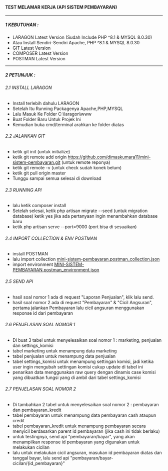 #### TEST MELAMAR KERJA (API SISTEM PEMBAYARAN)
------------
##### 1 KEBUTUHAN :
- LARAGON Latest Version (Sudah Include PHP ^8.1 & MYSQL 8.0.30)
- Atau Install Sendiri-Sendiri Apache, PHP ^8.1 & MYSQL 8.0.30
- GIT Latest Version
- COMPOSER Latest Version
- POSTMAN Latest Version
------------
##### 2 PETUNJUK :
###### 2.1 INSTALL LARAGON 
- Install terlebih dahulu LARAGON
- Setelah Itu Running Packagenya Apache,PHP,MYSQL
- Lalu Masuk Ke Folder C:\laragon\www 
- Buat Folder Baru Untuk Projek Ini
- Kemudian buka cmd/terminal arahkan ke folder diatas
###### 2.2 JALANKAN GIT 
- ketik git init (untuk initialize)
- ketik git remote add origin https://github.com/dimaskumara11/mini-sistem-pembayaran.git (untuk remote reponya)
- ketik git remote -v (untuk check sudah konek belum)
- ketik git pull origin master
- Tunggu sampai semua selesai di download
###### 2.3 RUNNING API 
- lalu ketik composer install
- Setelah selesai, ketik php artisan migrate --seed (untuk migration database) ketik yes jika ada pertanyaan ingin menambahkan database baru
- ketik php artisan serve --port=9000 (port bisa di sesuaikan)
###### 2.4 IMPORT COLLECTION & ENV POSTMAN
- install POSTMAN
- lalu import collection [mini-sistem-pembayaran.postman_collection.json](https://github.com/dimaskumara11/mini-sistem-pembayaran/blob/master/mini-sistem-pembayaran.postman_collection.json "mini-sistem-pembayaran.postman_collection.json")
- import environment [MINI-SISTEM-PEMBAYARAN.postman_environment.json](https://github.com/dimaskumara11/mini-sistem-pembayaran/blob/master/MINI-SISTEM-PEMBAYARAN.postman_environment.json "MINI-SISTEM-PEMBAYARAN.postman_environment.json")
###### 2.5 SEND API
- hasil soal nomor 1 ada di request "Laporan Penjualan", klik lalu send.
- hasil soal nomor 2 ada di request "Pembayaran" & "Cicil Angsuran", pertama jalankan Pembayaran lalu cicil angsuran menggunakan response id dari pembayaran
###### 2.6 PENJELASAN SOAL NOMOR 1
- Di buat 3 tabel untuk menyelesaikan soal nomor 1 : marketing, penjualan dan settings_komisi
- tabel marketing untuk menampung data marketing
- tabel penjualan untuk menampung data penjualan
- tabel settings_komisi untuk menampung settingan komisi, jadi ketika user ingin mengubah settingan komisi cukup update di tabel ini
- penarikan data menggunakan raw query dengan dinamis case komisi yang dibuatkan fungsi yang di ambil dari tabel settings_komisi
###### 2.7 PENJELASAN SOAL NOMOR 2
- Di tambahkan 2 tabel untuk menyelesaikan soal nomor 2 : pembayaran dan pembayaran_kredit
- tabel pembayaran untuk menampung data pembayaran cash ataupun credit
- tabel pembayaran_kredit untuk menampung pembayaran secara menyicil berdasarkan parent id pembayaran (jika cash ini tidak berlaku)
- untuk testingnya, send api "pembayaran/bayar", yang akan menampilkan response id pembayaran yang digunakan untuk melakukan cicilan
- lalu untuk melakukan cicil angsuran, masukan id pembayaran diatas dan tanggal bayar, lalu send api "pembayaran/bayar-cicilan/{id_pembayaran}"
